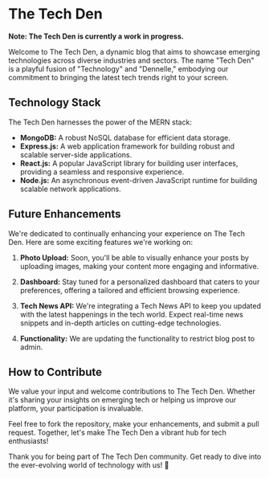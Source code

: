 # The Tech Den

**Note: The Tech Den is currently a work in progress.**

Welcome to The Tech Den, a dynamic blog that aims to showcase emerging technologies across diverse industries and sectors. The name "Tech Den" is a playful fusion of "Technology" and "Dennelle," embodying our commitment to bringing the latest tech trends right to your screen.

## Technology Stack

The Tech Den harnesses the power of the MERN stack:

- **MongoDB:** A robust NoSQL database for efficient data storage.
- **Express.js:** A web application framework for building robust and scalable server-side applications.
- **React.js:** A popular JavaScript library for building user interfaces, providing a seamless and responsive experience.
- **Node.js:** An asynchronous event-driven JavaScript runtime for building scalable network applications.

## Future Enhancements

We're dedicated to continually enhancing your experience on The Tech Den. Here are some exciting features we're working on:

1. **Photo Upload:** Soon, you'll be able to visually enhance your posts by uploading images, making your content more engaging and informative.

2. **Dashboard:** Stay tuned for a personalized dashboard that caters to your preferences, offering a tailored and efficient browsing experience.

3. **Tech News API:** We're integrating a Tech News API to keep you updated with the latest happenings in the tech world. Expect real-time news snippets and in-depth articles on cutting-edge technologies.

3. **Functionality:** We are updating the functionality to restrict blog post to admin.

## How to Contribute

We value your input and welcome contributions to The Tech Den. Whether it's sharing your insights on emerging tech or helping us improve our platform, your participation is invaluable.

Feel free to fork the repository, make your enhancements, and submit a pull request. Together, let's make The Tech Den a vibrant hub for tech enthusiasts!

Thank you for being part of The Tech Den community. Get ready to dive into the ever-evolving world of technology with us! 🚀
